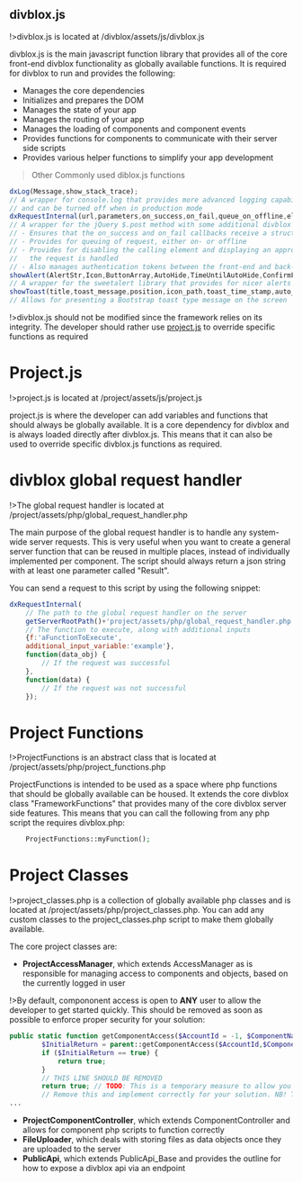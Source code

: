## divblox.js
!>divblox.js is located at /divblox/assets/js/divblox.js

divblox.js is the main javascript function library that provides all of the core front-end divblox functionality as globally available functions. It is required for divblox to run and provides the following:
- Manages the core dependencies
- Initializes and prepares the DOM
- Manages the state of your app
- Manages the routing of your app
- Manages the loading of components and component events
- Provides functions for components to communicate with their server side scripts
- Provides various helper functions to simplify your app development

>Other Commonly used diblox.js functions
```javascript
dxLog(Message,show_stack_trace);
// A wrapper for console.log that provides more advanced logging capability 
// and can be turned off when in production mode
dxRequestInternal(url,parameters,on_success,on_fail,queue_on_offline,element,loading_text);
// A wrapper for the jQuery $.post method with some additional divblox functionality:
// - Ensures that the on_success and on_fail callbacks receive a structured object
// - Provides for queuing of request, either on- or offline
// - Provides for disabling the calling element and displaying an appropriate message while
//   the request is handled
// - Also manages authentication tokens between the front-end and back-end
showAlert(AlertStr,Icon,ButtonArray,AutoHide,TimeUntilAutoHide,ConfirmFunction,CancelFunction);
// A wrapper for the sweetalert library that provides for nicer alerts
showToast(title,toast_message,position,icon_path,toast_time_stamp,auto_hide);
// Allows for presenting a Bootstrap toast type message on the screen
```

!>divblox.js should not be modified since the framework relies on its integrity. The developer should rather use [project.js](project-js.md) to override specific functions as required

# Project.js
!>project.js is located at /project/assets/js/project.js

project.js is where the developer can add variables and functions that should always be globally available. It is a core dependency for divblox and is always loaded directly after divblox.js.
This means that it can also be used to override specific divblox.js functions as required.

# divblox global request handler
!>The global request handler is located at /project/assets/php/global_request_handler.php

The main purpose of the global request handler is to handle any system-wide server requests. This is very useful when you 
want to create a general server function that can be reused in multiple places, instead of individually implemented per
component.
The script should always return a json string with at least one parameter called "Result".

You can send a request to this script by using the following snippet:

```javascript
dxRequestInternal(
	// The path to the global request handler on the server
	getServerRootPath()+'project/assets/php/global_request_handler.php',
	// The function to execute, along with additional inputs
	{f:'aFunctionToExecute',
	additional_input_variable:'example'},
    function(data_obj) {
        // If the request was successful
    },
    function(data) {
        // If the request was not successful
    });
```

# Project Functions
!>ProjectFunctions is an abstract class that is located at /project/assets/php/project_functions.php

ProjectFunctions is intended to be used as a space where php functions that should be globally available can be housed. 
It extends the core divblox class "FrameworkFunctions" that provides many of the core divblox server side features. 
This means that you can call the following from any php script the requires divblox.php:

```php
    ProjectFunctions::myFunction();
```

# Project Classes
!>project_classes.php is a collection of globally available php classes and is located at /project/assets/php/project_classes.php. 
You can add any custom classes to the project_classes.php script to make them globally available.

The core project classes are: 
- **ProjectAccessManager**, which extends AccessManager as is responsible for managing access to components and objects, 
based on the currently logged in user

!>By default, compononent access is open to **ANY** user to allow the developer to get started quickly. This should be removed 
as soon as possible to enforce proper security for your solution:
```php
public static function getComponentAccess($AccountId = -1, $ComponentName = '') {
        $InitialReturn = parent::getComponentAccess($AccountId,$ComponentName);
        if ($InitialReturn == true) {
            return true;
        }
        // THIS LINE SHOULD BE REMOVED
        return true; // TODO: This is a temporary measure to allow you to get started quickly without restrictions.
        // Remove this and implement correctly for your solution. NB! THIS GIVES ACCESS TO ALL COMPONENTS TO ANY USER!!!
...
```

- **ProjectComponentController**, which extends ComponentController and allows for component php scripts to function correctly
- **FileUploader**, which deals with storing files as data objects once they are uploaded to the server
- **PublicApi**, which extends PublicApi_Base and provides the outline for how to expose a divblox api via an endpoint
